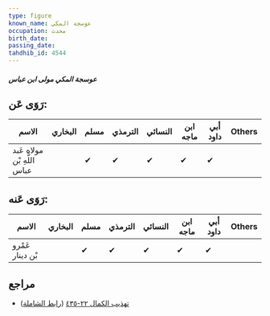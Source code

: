```yaml
---
type: figure
known_name: عوسجة المكي
occupation: محدث
birth_date:
passing_date:
tahdhib_id: 4544
---
```

##### عوسجة المكي مولى ابن عباس

## رَوَى عَن:
| الاسم                       | البخاري | مسلم | الترمذي | النسائي | ابن ماجه | أبي داود | Others |
| --------------------------- | ------- | ---- | ------- | ------- | -------- | -------- | ------ |
| مولاه عَبد اللَّهِ بْن عباس |         | ✔    | ✔       | ✔       | ✔        | ✔        |        |
## رَوَى عَنه:
| الاسم            | البخاري | مسلم | الترمذي | النسائي | ابن ماجه | أبي داود | Others |
| ---------------- | ------- | ---- | ------- | ------- | -------- | -------- | ------ |
| عَمْرو بْن دينار |         | ✔    | ✔       | ✔       | ✔        | ✔        |        |
## مراجع
- [تهذيب الكمال ٢٢-٤٣٥](obsidian://open?vault=Tahdhib-al-Kamal&file=Figures/٤٥٤٤-عوسجة%20المكي%20مولى%20ابن%20عباس) ([رابط الشاملة](https://shamela.ws/book/3722/11688))